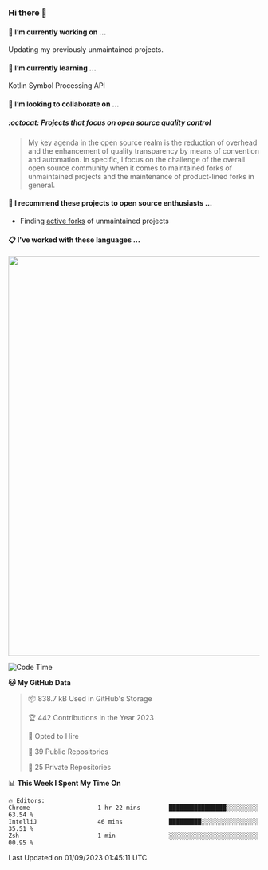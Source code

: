 ### Hi there 👋

#### 🔭 I’m currently working on ...

Updating my previously unmaintained projects.

#### 🌱 I’m currently learning ...

Kotlin Symbol Processing API

#### 👯 I’m looking to collaborate on ...

##### :octocat: Projects that focus on open source quality control
> My key agenda in the open source realm is the reduction of overhead and the enhancement of quality transparency by means of convention and automation. In specific, I focus on the challenge of the overall open source community when it comes to maintained forks of unmaintained projects and the maintenance of product-lined forks in general.

#### :rocket: I recommend these projects to open source enthusiasts ...

* Finding [active forks](https://github.com/techgaun/active-forks) of unmaintained projects

#### :clipboard: I've worked with these languages ...

<a href="https://profile.codersrank.io/user/matfax">
<picture>
  <source media="(prefers-color-scheme: dark)"
          srcset="https://cr-skills-chart-widget.azurewebsites.net/api/api?username=matfax&skills=Scala%2CKotlin%2CJavaScript%2CTypeScript%2CPython%2CGo%2CPHP%2CShell%2CJupyter%20Notebook%2CJava&width=800&branding=false&show-other-skills=true&bg=%232d333b">
  <img src="https://cr-skills-chart-widget.azurewebsites.net/api/api?username=matfax&skills=Scala%2CKotlin%2CJavaScript%2CTypeScript%2CPython%2CGo%2CPHP%2CShell%2CJupyter%20Notebook%2CJava&width=800&branding=false&show-other-skills=true&padding=10"
       width="800px"
  />
</picture>
</a>

<!--START_SECTION:waka-->
![Code Time](http://img.shields.io/badge/Code%20Time-735%20hrs-blue)

**🐱 My GitHub Data** 

> 📦 838.7 kB Used in GitHub's Storage 
 > 
> 🏆 442 Contributions in the Year 2023
 > 
> 💼 Opted to Hire
 > 
> 📜 39 Public Repositories 
 > 
> 🔑 25 Private Repositories 
 > 
📊 **This Week I Spent My Time On** 

```text
🔥 Editors: 
Chrome                   1 hr 22 mins        ████████████████░░░░░░░░░   63.54 % 
IntelliJ                 46 mins             █████████░░░░░░░░░░░░░░░░   35.51 % 
Zsh                      1 min               ░░░░░░░░░░░░░░░░░░░░░░░░░   00.95 % 
```


 Last Updated on 01/09/2023 01:45:11 UTC
<!--END_SECTION:waka-->

<!--
**matfax/matfax** is a ✨ _special_ ✨ repository because its `README.md` (this file) appears on your GitHub profile.

Here are some ideas to get you started:

- 🔭 I’m currently working on ...
- 🌱 I’m currently learning ...
- 👯 I’m looking to collaborate on ...
- 🤔 I’m looking for help with ...
- 💬 Ask me about ...
- 📫 How to reach me: ...
- 😄 Pronouns: ...
- ⚡ Fun fact: ...
-->
